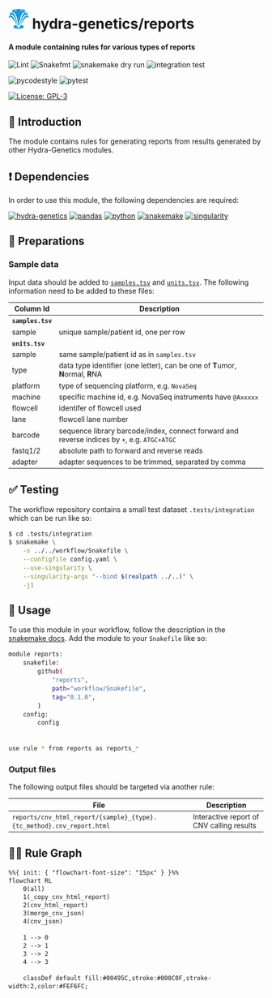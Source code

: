# <img src="images/hydragenetics.png" width=40 /> hydra-genetics/reports

#### A module containing rules for various types of reports

![Lint](https://github.com/hydra-genetics/reports/actions/workflows/lint.yaml/badge.svg?branch=develop)
![Snakefmt](https://github.com/hydra-genetics/reports/actions/workflows/snakefmt.yaml/badge.svg?branch=develop)
![snakemake dry run](https://github.com/hydra-genetics/reports/actions/workflows/snakemake-dry-run.yaml/badge.svg?branch=develop)
![integration test](https://github.com/hydra-genetics/reports/actions/workflows/integration.yaml/badge.svg?branch=develop)

![pycodestyle](https://github.com/hydra-genetics/reports/actions/workflows/pycodestyle.yaml/badge.svg?branch=develop)
![pytest](https://github.com/hydra-genetics/reports/actions/workflows/pytest.yaml/badge.svg?branch=develop)

[![License: GPL-3](https://img.shields.io/badge/License-GPL3-yellow.svg)](https://opensource.org/licenses/gpl-3.0.html)

## :speech_balloon: Introduction

The module contains rules for generating reports from results generated by other Hydra-Genetics modules.

## :heavy_exclamation_mark: Dependencies

In order to use this module, the following dependencies are required:

[![hydra-genetics](https://img.shields.io/badge/hydragenetics-v0.9.1-blue)](https://github.com/hydra-genetics/)
[![pandas](https://img.shields.io/badge/pandas-1.3.1-blue)](https://pandas.pydata.org/)
[![python](https://img.shields.io/badge/python-3.8-blue)](https://www.python.org/)
[![snakemake](https://img.shields.io/badge/snakemake-7.8.3-blue)](https://snakemake.readthedocs.io/en/stable/)
[![singularity](https://img.shields.io/badge/singularity-3.0.0-blue)](https://sylabs.io/docs/)

## :school_satchel: Preparations

### Sample data

Input data should be added to [`samples.tsv`](https://github.com/hydra-genetics/reports/blob/develop/config/samples.tsv)
and [`units.tsv`](https://github.com/hydra-genetics/reports/blob/develop/config/units.tsv).
The following information need to be added to these files:

| Column Id | Description |
| --- | --- |
| **`samples.tsv`** |
| sample | unique sample/patient id, one per row |
| **`units.tsv`** |
| sample | same sample/patient id as in `samples.tsv` |
| type | data type identifier (one letter), can be one of **T**umor, **N**ormal, **R**NA |
| platform | type of sequencing platform, e.g. `NovaSeq` |
| machine | specific machine id, e.g. NovaSeq instruments have `@Axxxxx` |
| flowcell | identifer of flowcell used |
| lane | flowcell lane number |
| barcode | sequence library barcode/index, connect forward and reverse indices by `+`, e.g. `ATGC+ATGC` |
| fastq1/2 | absolute path to forward and reverse reads |
| adapter | adapter sequences to be trimmed, separated by comma |

## :white_check_mark: Testing

The workflow repository contains a small test dataset `.tests/integration` which can be run like so:

```bash
$ cd .tests/integration
$ snakemake \
    -s ../../workflow/Snakefile \
    --configfile config.yaml \
    --use-singularity \
    --singularity-args "--bind $(realpath ../..)" \
    -j1
```

## :rocket: Usage

To use this module in your workflow, follow the description in the
[snakemake docs](https://snakemake.readthedocs.io/en/stable/snakefiles/modularization.html#modules).
Add the module to your `Snakefile` like so:

```bash
module reports:
    snakefile:
        github(
            "reports",
            path="workflow/Snakefile",
            tag="0.1.0",
        )
    config:
        config


use rule * from reports as reports_*
```

### Output files

The following output files should be targeted via another rule:

| File | Description |
|---|---|
| `reports/cnv_html_report/{sample}_{type}.{tc_method}.cnv_report.html` | Interactive report of CNV calling results |

## :judge: Rule Graph

```mermaid
%%{ init: { "flowchart-font-size": "15px" } }%%
flowchart RL
    0(all)
    1(_copy_cnv_html_report)
    2(cnv_html_report)
    3(merge_cnv_json)
    4(cnv_json)

    1 --> 0
    2 --> 1
    3 --> 2
    4 --> 3

    classDef default fill:#00495C,stroke:#000C0F,stroke-width:2,color:#FEF6FC;
```
